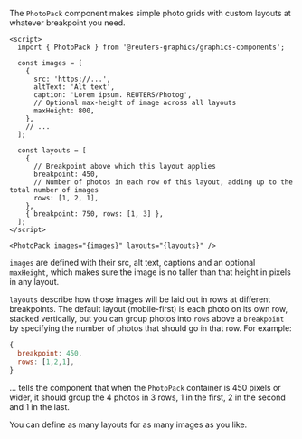 The `PhotoPack` component makes simple photo grids with custom layouts at whatever breakpoint you need.

```svelte
<script>
  import { PhotoPack } from '@reuters-graphics/graphics-components';

  const images = [
    {
      src: 'https://...',
      altText: 'Alt text',
      caption: 'Lorem ipsum. REUTERS/Photog',
      // Optional max-height of image across all layouts
      maxHeight: 800,
    },
    // ...
  ];

  const layouts = [
    {
      // Breakpoint above which this layout applies
      breakpoint: 450,
      // Number of photos in each row of this layout, adding up to the total number of images
      rows: [1, 2, 1],
    },
    { breakpoint: 750, rows: [1, 3] },
  ];
</script>

<PhotoPack images="{images}" layouts="{layouts}" />
```

`images` are defined with their src, alt text, captions and an optional `maxHeight`, which makes sure the image is no taller than that height in pixels in any layout.

`layouts` describe how those images will be laid out in rows at different breakpoints. The default layout (mobile-first) is each photo on its own row, stacked vertically, but you can group photos into `rows` above a `breakpoint` by specifying the number of photos that should go in that row. For example:

```javascript
{
  breakpoint: 450,
  rows: [1,2,1],
}
```

... tells the component that when the `PhotoPack` container is 450 pixels or wider, it should group the 4 photos in 3 rows, 1 in the first, 2 in the second and 1 in the last.

You can define as many layouts for as many images as you like.
